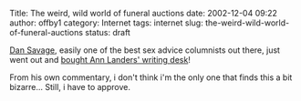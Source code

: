 Title: The weird, wild world of funeral auctions
date: 2002-12-04 09:22
author: offby1
category: Internet
tags: internet
slug: the-weird-wild-world-of-funeral-auctions
status: draft

[Dan Savage](http://www.thestranger.com/current/savage.html), easily one of the best sex advice columnists out there, just went out and [bought Ann Landers\' writing desk](http://www.thestranger.com/2002-12-05/savage.html)!

From his own commentary, i don\'t think i\'m the only one that finds this a bit bizarre\... Still, i have to approve.
